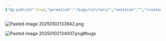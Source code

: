 ```yaml
---
{"dg-publish":true,"permalink":"/bugs/rotifers/","noteIcon":"","created":"2025-07-07T14:23:44.092-05:00"}
---
```


![Pasted image 20250102133942.png](/img/user/Secondary/Images/Pasted%20image%2020250102133942.png)

![Pasted image 20250102134007.png](/img/user/Secondary/Images/Pasted%20image%2020250102134007.png)#bugs